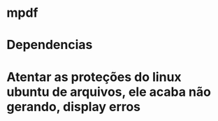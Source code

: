 # mpdf
# Dependencias
# Atentar as proteções do linux ubuntu de arquivos, ele acaba não gerando, display erros